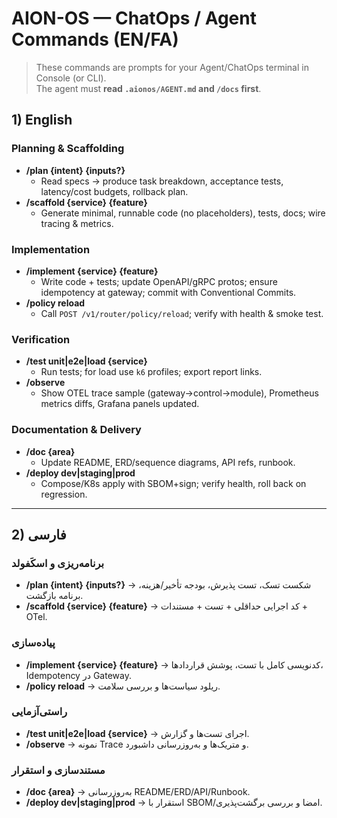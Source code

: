# AION-OS — ChatOps / Agent Commands (EN/FA)

> These commands are prompts for your Agent/ChatOps terminal in Console (or CLI).  
> The agent must **read `.aionos/AGENT.md` and `/docs` first**.

## 1) English

### Planning & Scaffolding
- **/plan {intent} {inputs?}**
  - Read specs → produce task breakdown, acceptance tests, latency/cost budgets, rollback plan.
- **/scaffold {service} {feature}**
  - Generate minimal, runnable code (no placeholders), tests, docs; wire tracing & metrics.

### Implementation
- **/implement {service} {feature}**
  - Write code + tests; update OpenAPI/gRPC protos; ensure idempotency at gateway; commit with Conventional Commits.
- **/policy reload**
  - Call `POST /v1/router/policy/reload`; verify with health & smoke test.

### Verification
- **/test unit|e2e|load {service}**
  - Run tests; for load use `k6` profiles; export report links.
- **/observe**
  - Show OTEL trace sample (gateway→control→module), Prometheus metrics diffs, Grafana panels updated.

### Documentation & Delivery
- **/doc {area}**
  - Update README, ERD/sequence diagrams, API refs, runbook.
- **/deploy dev|staging|prod**
  - Compose/K8s apply with SBOM+sign; verify health, roll back on regression.

---

## 2) فارسی

### برنامه‌ریزی و اسکَفولد
- **/plan {intent} {inputs?}** → شکست تسک، تست پذیرش، بودجه تأخیر/هزینه، برنامه بازگشت.
- **/scaffold {service} {feature}** → کد اجرایی حداقلی + تست + مستندات + OTel.

### پیاده‌سازی
- **/implement {service} {feature}** → کدنویسی کامل با تست، پوشش قراردادها، Idempotency در Gateway.
- **/policy reload** → ریلود سیاست‌ها و بررسی سلامت.

### راستی‌آزمایی
- **/test unit|e2e|load {service}** → اجرای تست‌ها و گزارش.
- **/observe** → نمونه Trace و متریک‌ها و به‌روزرسانی داشبورد.

### مستندسازی و استقرار
- **/doc {area}** → به‌روزرسانی README/ERD/API/Runbook.
- **/deploy dev|staging|prod** → استقرار با SBOM/امضا و بررسی برگشت‌پذیری.
